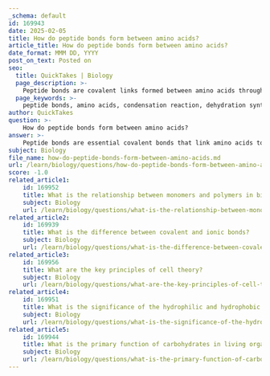 ```yaml
---
_schema: default
id: 169943
date: 2025-02-05
title: How do peptide bonds form between amino acids?
article_title: How do peptide bonds form between amino acids?
date_format: MMM DD, YYYY
post_on_text: Posted on
seo:
  title: QuickTakes | Biology
  page_description: >-
    Peptide bonds are covalent links formed between amino acids through a dehydration synthesis reaction, crucial for protein structure and function.
  page_keywords: >-
    peptide bonds, amino acids, condensation reaction, dehydration synthesis, biochemical process, protein synthesis, ribosome, polypeptide chain, covalent bond, primary structure of proteins
author: QuickTakes
question: >-
    How do peptide bonds form between amino acids?
answer: >-
    Peptide bonds are essential covalent bonds that link amino acids together to form proteins. The formation of a peptide bond occurs through a biochemical reaction known as a condensation reaction (or dehydration synthesis). Here’s a detailed explanation of how this process works:\n\n1. **Components Involved**: Each amino acid has two functional groups: an amino group (-NH₂) and a carboxyl group (-COOH). The amino group of one amino acid will react with the carboxyl group of another amino acid.\n\n2. **Reaction Process**: During the reaction, the amino group of the first amino acid reacts with the carboxyl group of the second amino acid. This reaction results in the release of a molecule of water (H₂O). The general reaction can be summarized as follows:\n\n   $$\n   \text{Amino Acid 1} + \text{Amino Acid 2} \rightarrow \text{Dipeptide} + H_2O\n   $$\n\n3. **Formation of the Peptide Bond**: The actual bond formed between the carbon atom of the carboxyl group of one amino acid and the nitrogen atom of the amino group of another amino acid is called a peptide bond. This bond is a type of covalent bond, which means it involves the sharing of electrons between the two atoms.\n\n4. **Role of Ribosomes**: In living organisms, the formation of peptide bonds occurs within a cellular structure known as the ribosome. The ribosome facilitates the elongation stage of protein synthesis, where amino acids are sequentially added to a growing polypeptide chain.\n\n5. **Importance of Peptide Bonds**: Peptide bonds are crucial for establishing the primary structure of proteins. The sequence of amino acids linked by peptide bonds determines the protein's unique structure and function, which is vital for various biological processes, including structural support, catalyzing reactions, and molecular recognition.\n\nIn summary, peptide bonds form through a dehydration synthesis reaction between the amino and carboxyl groups of amino acids, resulting in the release of water and the creation of a covalent bond that links the amino acids together in a protein chain.
subject: Biology
file_name: how-do-peptide-bonds-form-between-amino-acids.md
url: /learn/biology/questions/how-do-peptide-bonds-form-between-amino-acids
score: -1.0
related_article1:
    id: 169952
    title: What is the relationship between monomers and polymers in biological molecules?
    subject: Biology
    url: /learn/biology/questions/what-is-the-relationship-between-monomers-and-polymers-in-biological-molecules
related_article2:
    id: 169939
    title: What is the difference between covalent and ionic bonds?
    subject: Biology
    url: /learn/biology/questions/what-is-the-difference-between-covalent-and-ionic-bonds
related_article3:
    id: 169956
    title: What are the key principles of cell theory?
    subject: Biology
    url: /learn/biology/questions/what-are-the-key-principles-of-cell-theory
related_article4:
    id: 169951
    title: What is the significance of the hydrophilic and hydrophobic regions in the phospholipid bilayer?
    subject: Biology
    url: /learn/biology/questions/what-is-the-significance-of-the-hydrophilic-and-hydrophobic-regions-in-the-phospholipid-bilayer
related_article5:
    id: 169944
    title: What is the primary function of carbohydrates in living organisms?
    subject: Biology
    url: /learn/biology/questions/what-is-the-primary-function-of-carbohydrates-in-living-organisms
---
```


&nbsp;